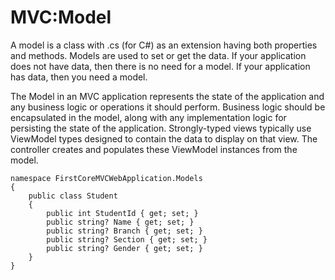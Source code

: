 
# MVC:Model

A model is a class with .cs (for C#) as an extension having both properties and methods. Models are used to set or get the data. If your application does not have data, then there is no need for a model. If your application has data, then you need a model.

The Model in an MVC application represents the state of the application and any business logic or operations it should perform. Business logic should be encapsulated in the model, along with any implementation logic for persisting the state of the application. Strongly-typed views typically use ViewModel types designed to contain the data to display on that view. The controller creates and populates these ViewModel instances from the model.

```
namespace FirstCoreMVCWebApplication.Models
{
    public class Student
    {
        public int StudentId { get; set; }
        public string? Name { get; set; }
        public string? Branch { get; set; }
        public string? Section { get; set; }
        public string? Gender { get; set; }
    }
}

```